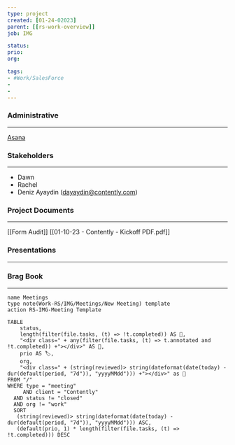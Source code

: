 ```yaml
---
type: project
created: [01-24-02023]
parent: [[rs-work-overview]]
job: IMG

status: 
prio:
org:

tags:
- #Work/SalesForce
- 
- 
---
```

### Administrative
---
[Asana](https://app.asana.com/0/1203664495400196/1203664502832426)



### Stakeholders
---
- Dawn
- Rachel
- Deniz Ayaydin (dayaydin@contently.com)


### Project Documents
---
[[Form Audit]]
[[01-10-23 - Contently - Kickoff PDF.pdf]]

### Presentations
---



### Brag Book
---



```button
name Meetings
type note(Work-RS/IMG/Meetings/New Meeting) template
action RS-IMG-Meeting Template
```
```dataview
TABLE
    status,
    length(filter(file.tasks, (t) => !t.completed)) AS 🔳,
    "<div class=" + any(filter(file.tasks, (t) => t.annotated and !t.completed)) +"></div>" AS 🎫,
    prio AS 🏷,
    org,
    "<div class=" + (string(reviewed)> string(dateformat(date(today) - dur(default(period, "7d")), "yyyyMMdd"))) +"></div>" as 📅
FROM "/"
WHERE type = "meeting"
	 AND client = "Contently"
  AND status != "closed"
  AND org != "work"
  SORT
   (string(reviewed)> string(dateformat(date(today) - dur(default(period, "7d")), "yyyyMMdd"))) ASC,
   (default(prio, 1) * length(filter(file.tasks, (t) => !t.completed))) DESC
```

